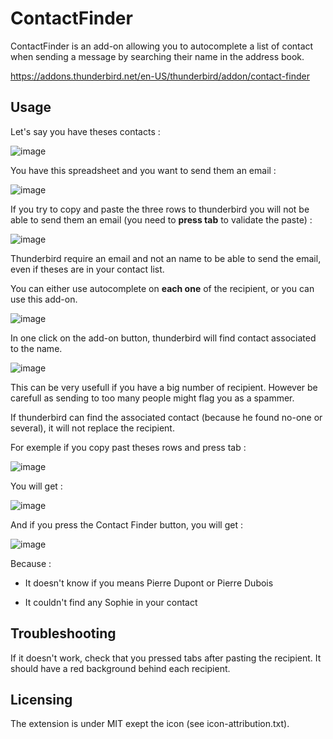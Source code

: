 # ContactFinder
 
ContactFinder is an add-on allowing you to autocomplete a list of contact when sending a message by searching their name in the address book.

https://addons.thunderbird.net/en-US/thunderbird/addon/contact-finder

## Usage

Let's say you have theses contacts :

![image](https://user-images.githubusercontent.com/53106394/167496568-12ae4fd2-b0b5-43bd-8f79-e90bd777d43f.png)

You have this spreadsheet and you want to send them an email :

![image](https://user-images.githubusercontent.com/53106394/167496786-1c5125ef-555b-4c0c-9959-6dfd0a837da3.png)

If you try to copy and paste the three rows to thunderbird you will not be able to send them an email (you need to **press tab** to validate the paste) :

![image](https://user-images.githubusercontent.com/53106394/167497089-96c15bec-206c-4eb3-a0e6-dbee27eb6891.png)

Thunderbird require an email and not an name to be able to send the email, even if theses are in your contact list.

You can either use autocomplete on **each one** of the recipient, or you can use this add-on.

![image](https://user-images.githubusercontent.com/53106394/167497566-5d6162fc-13f1-4a7e-87f1-d68093c02348.png)

In one click on the add-on button, thunderbird will find contact associated to the name.

![image](https://user-images.githubusercontent.com/53106394/167497726-e452b40c-f0b7-42cd-8814-ad0381b1f42d.png)

This can be very usefull if you have a big number of recipient. However be carefull as sending to too many people might flag you as a spammer.

If thunderbird can find the associated contact (because he found no-one or several), it will not replace the recipient.

For exemple if you copy past theses rows and press tab :

![image](https://user-images.githubusercontent.com/53106394/167498031-1d1d66d1-27cd-4c2d-9268-7d1a87e41d38.png)

You will get :

![image](https://user-images.githubusercontent.com/53106394/167498147-bb3cbad5-a066-44b5-aa7d-aa9a947081e5.png)

And if you press the Contact Finder button, you will get :

![image](https://user-images.githubusercontent.com/53106394/167498212-fa4eb8cc-f926-460d-bf3b-243790c22344.png)

Because :

- It doesn't know if you means Pierre Dupont or Pierre Dubois

- It couldn't find any Sophie in your contact

## Troubleshooting

If it doesn't work, check that you pressed tabs after pasting the recipient. It should have a red background behind each recipient.

## Licensing

The extension is under MIT exept the icon (see icon-attribution.txt).


